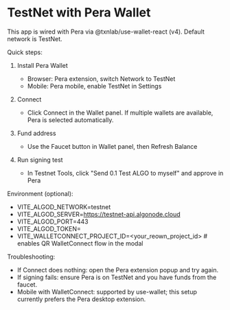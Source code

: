 # TestNet with Pera Wallet

This app is wired with Pera via @txnlab/use-wallet-react (v4). Default network is TestNet.

Quick steps:

1) Install Pera Wallet
   - Browser: Pera extension, switch Network to TestNet
   - Mobile: Pera mobile, enable TestNet in Settings

2) Connect
   - Click Connect in the Wallet panel. If multiple wallets are available, Pera is selected automatically.

3) Fund address
   - Use the Faucet button in Wallet panel, then Refresh Balance

4) Run signing test
   - In Testnet Tools, click "Send 0.1 Test ALGO to myself" and approve in Pera

Environment (optional):

- VITE_ALGOD_NETWORK=testnet
- VITE_ALGOD_SERVER=https://testnet-api.algonode.cloud
- VITE_ALGOD_PORT=443
- VITE_ALGOD_TOKEN=
- VITE_WALLETCONNECT_PROJECT_ID=<your_reown_project_id>  # enables QR WalletConnect flow in the modal

Troubleshooting:

- If Connect does nothing: open the Pera extension popup and try again.
- If signing fails: ensure Pera is on TestNet and you have funds from the faucet.
- Mobile with WalletConnect: supported by use-wallet; this setup currently prefers the Pera desktop extension.
